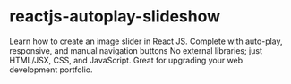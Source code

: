 # reactjs-autoplay-slideshow
Learn how to create an image slider in React JS. Complete with auto-play, responsive, and manual navigation buttons No external libraries; just HTML/JSX, CSS, and JavaScript.  Great for upgrading your web development portfolio.
